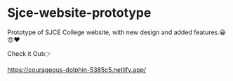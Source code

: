# Sjce-website-prototype
Prototype of SJCE College website, with new design and added features.😀😍❤️

Check it Out👉

https://courageous-dolphin-5385c5.netlify.app/
